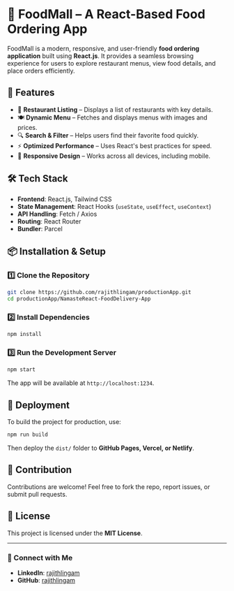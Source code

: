 # 🍔 FoodMall – A React-Based Food Ordering App  

FoodMall is a modern, responsive, and user-friendly **food ordering application** built using **React.js**. It provides a seamless browsing experience for users to explore restaurant menus, view food details, and place orders efficiently.  

## 🚀 Features  

- 🏪 **Restaurant Listing** – Displays a list of restaurants with key details.  
- 🍽 **Dynamic Menu** – Fetches and displays menus with images and prices.  
- 🔍 **Search & Filter** – Helps users find their favorite food quickly.  
- ⚡ **Optimized Performance** – Uses React's best practices for speed.  
- 📱 **Responsive Design** – Works across all devices, including mobile.  

## 🛠 Tech Stack  

- **Frontend**: React.js, Tailwind CSS  
- **State Management**: React Hooks (`useState`, `useEffect`, `useContext`)  
- **API Handling**: Fetch / Axios  
- **Routing**: React Router  
- **Bundler**: Parcel  

## 📦 Installation & Setup  

### 1️⃣ Clone the Repository  
```sh
git clone https://github.com/rajithlingam/productionApp.git
cd productionApp/NamasteReact-FoodDelivery-App
```

### 2️⃣ Install Dependencies  
```sh
npm install
```

### 3️⃣ Run the Development Server  
```sh
npm start
```
The app will be available at `http://localhost:1234`.

## 🚀 Deployment  

To build the project for production, use:  
```sh
npm run build
```
Then deploy the `dist/` folder to **GitHub Pages, Vercel, or Netlify**.

## 🤝 Contribution  

Contributions are welcome! Feel free to fork the repo, report issues, or submit pull requests.

## 📜 License  

This project is licensed under the **MIT License**.

---

### 🔗 Connect with Me  
- **LinkedIn**: [rajithlingam](https://www.linkedin.com/in/rajithlingam)  
- **GitHub**: [rajithlingam](https://github.com/rajithlingam)